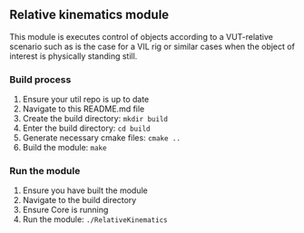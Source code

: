 ## Relative kinematics module
This module is executes control of objects according to a VUT-relative scenario such as is the case for a VIL rig or similar cases when the object of interest is physically standing still. 

### Build process
1) Ensure your util repo is up to date
2) Navigate to this README.md file
3) Create the build directory: ```mkdir build```
4) Enter the build directory: ```cd build```
5) Generate necessary cmake files: ```cmake ..```
6) Build the module: ```make```

### Run the module
1) Ensure you have built the module
2) Navigate to the build directory
3) Ensure Core is running
3) Run the module: ```./RelativeKinematics```

